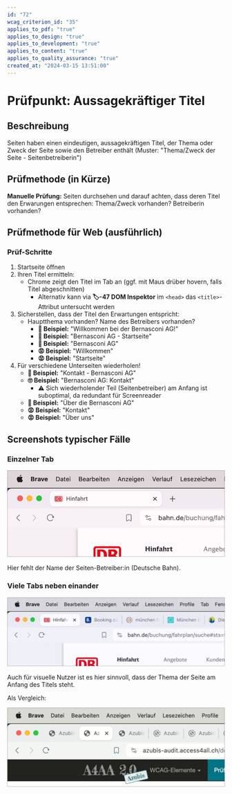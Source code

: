 ```yaml
---
id: "72"
wcag_criterion_id: "35"
applies_to_pdf: "true"
applies_to_design: "true"
applies_to_development: "true"
applies_to_content: "true"
applies_to_quality_assurance: "true"
created_at: "2024-03-15 13:51:00"
---
```


# Prüfpunkt: Aussagekräftiger Titel

## Beschreibung

Seiten haben einen eindeutigen, aussagekräftigen Titel, der Thema oder Zweck der Seite sowie den Betreiber enthält (Muster: "Thema/Zweck der Seite - Seitenbetreiberin")

## Prüfmethode (in Kürze)

**Manuelle Prüfung:** Seiten durchsehen und darauf achten, dass deren Titel den Erwarungen entsprechen: Thema/Zweck vorhanden? Betreiberin vorhanden?

## Prüfmethode für Web (ausführlich)

### Prüf-Schritte

1. Startseite öffnen
1. Ihren Titel ermitteln:
    - Chrome zeigt den Titel im Tab an (ggf. mit Maus drüber hovern, falls Titel abgeschnitten)
        - Alternativ kann via **🏷️-47 DOM Inspektor** im `<head>` das `<title>`-Attribut untersucht werden
2. Sicherstellen, dass der Titel den Erwartungen entspricht:
    - Hauptthema vorhanden? Name des Betreibers vorhanden?
        - **🙂 Beispiel:** "Willkommen bei der Bernasconi AG!"
        - **🙂 Beispiel:** "Bernasconi AG - Startseite"
        - **🙂 Beispiel:** "Bernasconi AG"
        - **😡 Beispiel:** "Willkommen"
        - **😡 Beispiel:** "Startseite"
3. Für verschiedene Unterseiten wiederholen!
    - **🙂 Beispiel:** "Kontakt - Bernasconi AG"
    - **🙄 Beispiel:** "Bernasconi AG: Kontakt"
        - ⚠️ Sich wiederholender Teil (Seitenbetreiber) am Anfang ist suboptimal, da redundant für Screenreader
    - **🙂 Beispiel:** "Über die Bernasconi AG"
    - **😡 Beispiel:** "Kontakt"
    - **😡 Beispiel:** "Über uns"

## Screenshots typischer Fälle

### Einzelner Tab

![Webseite der Deutschen Bahn in Chrome](images/webseite-der-deutschen-bahn-in-chrome.png)

Hier fehlt der Name der Seiten-Betreiber:in (Deutsche Bahn).

### Viele Tabs neben einander

![Viele Tabs neben einander in Chrome](images/viele-tabs-neben-einander-in-chrome.png)

Auch für visuelle Nutzer ist es hier sinnvoll, dass der Thema der Seite am Anfang des Titels steht.

Als Vergleich:

![Viele Tabs, deren Titel identisch anfangen](images/viele-tabs-deren-titel-identisch-anfangen.png)